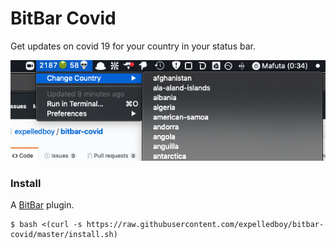 # BitBar Covid

Get updates on covid 19 for your country in your status bar.

<p align="center">
  <img src="assets/demo.png">
</p>

### Install

A [BitBar](https://getbitbar.com/) plugin.

```
$ bash <(curl -s https://raw.githubusercontent.com/expelledboy/bitbar-covid/master/install.sh)
```
